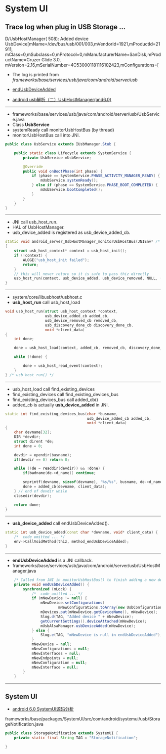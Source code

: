 # System UI

## Trace log when plug in USB Storage ...
D/UsbHostManager(  508): Added device UsbDevice[mName=/dev/bus/usb/001/003,mVendorId=1921,mProductId=21911,  
mClass=0,mSubclass=0,mProtocol=0,mManufacturerName=SanDisk,mProductName=Cruzer Glide 3.0,  
mVersion=2.16,mSerialNumber=4C530001181116102423,mConfigurations=[

* The log is printed from *frameworks/base/services/usb/java/com/android/server/usb*  
* [endUsbDeviceAdded](https://github.com/jassn/droid-7.1/blob/aca7f816112c15a136764d84396852adfe62f7ff/frameworks/base/services/usb/java/com/android/server/usb/UsbHostManager.java#L224)

* [android usb解析（二）UsbHostManager(and6.0)](https://blog.csdn.net/kc58236582/article/details/54691334)

**************************
* frameworks/base/services/usb/java/com/android/server/usb/UsbService.java
* Class **UsbService**
* systemReady call monitorUsbHostBus (by thread)
* monitorUsbHostBus call into JNI.

```java
public class UsbService extends IUsbManager.Stub {

    public static class Lifecycle extends SystemService {
        private UsbService mUsbService;

        @Override
        public void onBootPhase(int phase) {
            if (phase == SystemService.PHASE_ACTIVITY_MANAGER_READY) {
                mUsbService.systemReady();
            } else if (phase == SystemService.PHASE_BOOT_COMPLETED) {
                mUsbService.bootCompleted();
            }
        }
    }
}
```

**************************
* JNI call usb_host_run.  
* HAL of UsbHostManager.
* usb_device_added is registered as usb_device_added_cb.

```cpp
static void android_server_UsbHostManager_monitorUsbHostBus(JNIEnv* /* env */, jobject thiz)
{
    struct usb_host_context* context = usb_host_init();
    if (!context) {
        ALOGE("usb_host_init failed");
        return;
    }
    // this will never return so it is safe to pass thiz directly
    usb_host_run(context, usb_device_added, usb_device_removed, NULL, (void *)thiz);
}


```

**************************
* system/core/libusbhost/usbhost.c
* **usb_host_run** call usb_host_load

```cpp
void usb_host_run(struct usb_host_context *context,
                  usb_device_added_cb added_cb,
                  usb_device_removed_cb removed_cb,
                  usb_discovery_done_cb discovery_done_cb,
                  void *client_data)
{
    int done;

    done = usb_host_load(context, added_cb, removed_cb, discovery_done_cb, client_data);

    while (!done) {

        done = usb_host_read_event(context);
    }
} /* usb_host_run() */
```


**************************
* usb_host_load call find_existing_devices
* find_existing_devices call find_existing_devices_bus
* find_existing_devices_bus call added_cb()
* added_cb is actually **usb_device_added** in JNI.

```cpp
static int find_existing_devices_bus(char *busname,
                                     usb_device_added_cb added_cb,
                                     void *client_data)
{
    char devname[32];
    DIR *devdir;
    struct dirent *de;
    int done = 0;

    devdir = opendir(busname);
    if(devdir == 0) return 0;

    while ((de = readdir(devdir)) && !done) {
        if(badname(de->d_name)) continue;

        snprintf(devname, sizeof(devname), "%s/%s", busname, de->d_name);
        done = added_cb(devname, client_data);
    } // end of devdir while
    closedir(devdir);

    return done;
}
```
**************************

* **usb_device_added** call endUsbDeviceAdded().

```cpp
static int usb_device_added(const char *devname, void* client_data) {
    /*  code omitted ... */
    env->CallVoidMethod(thiz, method_endUsbDeviceAdded);
}
```

**************************
* **endUsbDeviceAdded** is a JNI callback.
* frameworks/base/services/usb/java/com/android/server/usb/UsbHostManager.java

```java
    /* Called from JNI in monitorUsbHostBus() to finish adding a new device */
    private void endUsbDeviceAdded() {
        synchronized (mLock) {
            /*  code omitted ... */
            if (mNewDevice != null) {
                mNewDevice.setConfigurations(
                        mNewConfigurations.toArray(new UsbConfiguration[mNewConfigurations.size()]));
                mDevices.put(mNewDevice.getDeviceName(), mNewDevice);
                Slog.d(TAG, "Added device " + mNewDevice);
                getCurrentSettings().deviceAttached(mNewDevice);
                mUsbAlsaManager.usbDeviceAdded(mNewDevice);
            } else {
                Slog.e(TAG, "mNewDevice is null in endUsbDeviceAdded");
            }
            mNewDevice = null;
            mNewConfigurations = null;
            mNewInterfaces = null;
            mNewEndpoints = null;
            mNewConfiguration = null;
            mNewInterface = null;
        }
    }

```

***********************************

## System UI
* [android 6.0 SystemUI源码分析](https://blog.csdn.net/zhudaozhuan/article/details/50816086)

frameworks/base/packages/SystemUI/src/com/android/systemui/usb/StorageNotification.java
```java
public class StorageNotification extends SystemUI {
    private static final String TAG = "StorageNotification";

}
```

